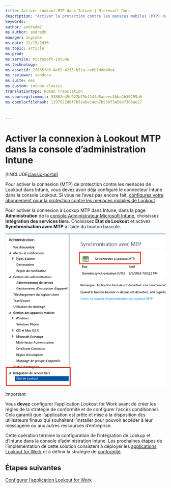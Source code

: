 ```yaml
---
title: Activer Lookout MTP dans Intune | Microsoft Docs
description: "Activer la protection contre les menaces mobiles (MTP) de Lookout dans la console d’administration Intune."
keywords: 
author: andredm7
ms.author: andredm
manager: angrobe
ms.date: 12/19/2016
ms.topic: article
ms.prod: 
ms.service: microsoft-intune
ms.technology: 
ms.assetid: 2f835fd0-4e62-42f3-b7ca-ce8b7ddd40e4
ms.reviewer: sandera
ms.suite: ems
ms.custom: intune-classic
translationtype: Human Translation
ms.sourcegitcommit: 53862e49c922b75b414fd5aceec3bba2b10299a6
ms.openlocfilehash: 1297522d0f7b52ebe14eb7b938f3458e7308ae27


---
```


# <a name="enable-lookout-mtp-connection-in-the-intune-admin-console"></a>Activer la connexion à Lookout MTP dans la console d’administration Intune

[!INCLUDE[classic-portal](../includes/classic-portal.md)]

Pour activer la connexion (MTP) de protection contre les menaces de Lookout dans Intune, vous devez avoir déjà configuré le connecteur Intune dans la console Lookout.  Si vous ne l’avez pas encore fait, [configurez votre abonnement pour la protection contre les menaces mobiles de Lookout](set-up-your-subscription-with-lookout-mtp.md).

Pour activer la connexion à Lookup MTP dans Intune, dans la page **Administration** de la [console Administrateur Microsoft Intune](https://manage.microsoft.com), choisissez **Intégration des services tiers**. Choisissez **État de Lookout** et activez **Synchronisation avec MTP** à l’aide du bouton bascule.

![Capture d’écran de la page Synchronisation avec MTP avec le bouton bascule d’activation mis en surbrillance](../media/mtp/lookout-intune-synchronization.png)

>[!IMPORTANT]
> Vous **devez** configurer l’application Lookout for Work avant de créer les règles de la stratégie de conformité et de configurer l’accès conditionnel. Cela garantit que l’application est prête et mise à la disposition des utilisateurs finaux qui souhaitent l’installer pour pouvoir accéder à leur messagerie ou aux autres ressources d’entreprise.

Cette opération termine la configuration de l’intégration de Lookup et d’Intune dans la console d’administration Intune.  Les prochaines étapes de l’implémentation de cette solution consistent à déployer les [applications Lookout for Work](configure-and-deploy-lookout-for-work-apps.md) et à définir la stratégie de [conformité](enable-device-threat-protection-rule-in-compliance-policy.md).


## <a name="next-steps"></a>Étapes suivantes
[Configurer l’application Lookout for Work](configure-and-deploy-lookout-for-work-apps.md)



<!--HONumber=Jan17_HO2-->


